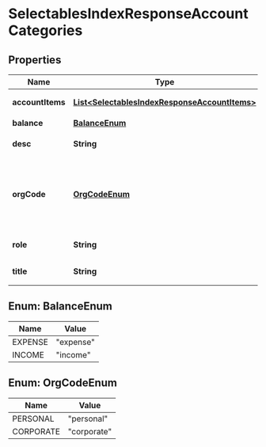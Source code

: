 

# SelectablesIndexResponseAccountCategories


## Properties

| Name | Type | Description | Notes |
|------------ | ------------- | ------------- | -------------|
|**accountItems** | [**List&lt;SelectablesIndexResponseAccountItems&gt;**](SelectablesIndexResponseAccountItems.md) | 勘定科目の一覧 |  |
|**balance** | [**BalanceEnum**](#BalanceEnum) | 収支 |  |
|**desc** | **String** | カテゴリーの説明 |  [optional] |
|**orgCode** | [**OrgCodeEnum**](#OrgCodeEnum) | 事業形態（個人事業主: personal、法人: corporate） |  |
|**role** | **String** | カテゴリーコード |  |
|**title** | **String** | カテゴリー名 |  |



## Enum: BalanceEnum

| Name | Value |
|---- | -----|
| EXPENSE | &quot;expense&quot; |
| INCOME | &quot;income&quot; |



## Enum: OrgCodeEnum

| Name | Value |
|---- | -----|
| PERSONAL | &quot;personal&quot; |
| CORPORATE | &quot;corporate&quot; |



